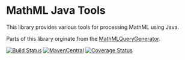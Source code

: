MathML Java Tools
======================

This library provides various tools for processing MathML using Java.

Parts of this library orginate from the [MathMLQueryGenerator](https://github.com/physikerwelt/MathMLQueryGenerator).

[![Build Status](https://travis-ci.org/physikerwelt/MathMLTools.svg?branch=master)](https://travis-ci.org/physikerwelt/MathMLTools)
[![MavenCentral](https://maven-badges.herokuapp.com/maven-central/com.formulasearchengine/mathmltools/badge.svg)](https://maven-badges.herokuapp.com/maven-central/com.formulasearchengine/mathmltools/)
[![Coverage Status](https://coveralls.io/repos/github/physikerwelt/MathMLTools/badge.svg?branch=master)](https://coveralls.io/github/physikerwelt/MathMLTools?branch=master)
